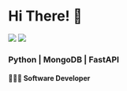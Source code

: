 # Hi There! 👋

<div>
  <a href="https://www.linkedin.com/in/vinicius-leandro-codogno/" target="_blank"><img src="https://img.shields.io/badge/LinkedIn-808080?style=for-the-badge&logo=linkedin&logoColor=white"/></a>
  <a href="mailto:viniciusleandrocodogno@gmail.com" target="_blank"><img src="https://img.shields.io/badge/Gmail-808080?style=for-the-badge&logo=gmail&logoColor=white"/></a>
</div>

### Python | MongoDB | FastAPI

#### 👨🏻‍💻 Software Developer
